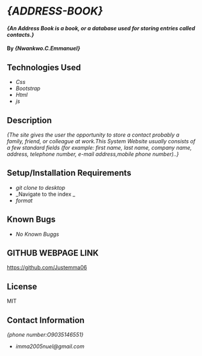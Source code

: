 # _{ADDRESS-BOOK}_

#### _{An Address Book is a book, or a database used for storing entries called contacts.}_

#### By _**{Nwankwo.C.Emmanuel}**_

## Technologies Used

* _Css_
* _Bootstrap_
* _Html_
* _js_

## Description

_{The site gives the user the opportunity to store a contact probably a family, friend, or colleague at work.This System Website usually consists of a few standard fields (for example: first name, last name, company name, address, telephone number, e-mail address,mobile phone number)..}_

## Setup/Installation Requirements

* _git clone to desktop_
* _Navigate to the index _
* _format_


## Known Bugs

* _No Known Buggs_

## GITHUB WEBPAGE LINK

https://github.com/Justemma06

## License

MIT

## Contact Information

_{phone number:O9035146551}_

* _imma2005nuel@gmail.com_